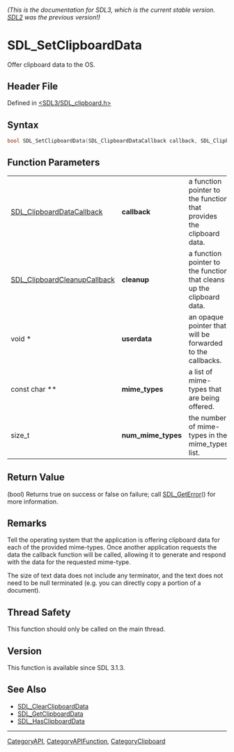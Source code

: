 ###### (This is the documentation for SDL3, which is the current stable version. [SDL2](https://wiki.libsdl.org/SDL2/) was the previous version!)
# SDL_SetClipboardData

Offer clipboard data to the OS.

## Header File

Defined in [<SDL3/SDL_clipboard.h>](https://github.com/libsdl-org/SDL/blob/main/include/SDL3/SDL_clipboard.h)

## Syntax

```c
bool SDL_SetClipboardData(SDL_ClipboardDataCallback callback, SDL_ClipboardCleanupCallback cleanup, void *userdata, const char **mime_types, size_t num_mime_types);
```

## Function Parameters

|                                                              |                    |                                                                       |
| ------------------------------------------------------------ | ------------------ | --------------------------------------------------------------------- |
| [SDL_ClipboardDataCallback](SDL_ClipboardDataCallback)       | **callback**       | a function pointer to the function that provides the clipboard data.  |
| [SDL_ClipboardCleanupCallback](SDL_ClipboardCleanupCallback) | **cleanup**        | a function pointer to the function that cleans up the clipboard data. |
| void *                                                       | **userdata**       | an opaque pointer that will be forwarded to the callbacks.            |
| const char **                                                | **mime_types**     | a list of mime-types that are being offered.                          |
| size_t                                                       | **num_mime_types** | the number of mime-types in the mime_types list.                      |

## Return Value

(bool) Returns true on success or false on failure; call
[SDL_GetError](SDL_GetError)() for more information.

## Remarks

Tell the operating system that the application is offering clipboard data
for each of the provided mime-types. Once another application requests the
data the callback function will be called, allowing it to generate and
respond with the data for the requested mime-type.

The size of text data does not include any terminator, and the text does
not need to be null terminated (e.g. you can directly copy a portion of a
document).

## Thread Safety

This function should only be called on the main thread.

## Version

This function is available since SDL 3.1.3.

## See Also

- [SDL_ClearClipboardData](SDL_ClearClipboardData)
- [SDL_GetClipboardData](SDL_GetClipboardData)
- [SDL_HasClipboardData](SDL_HasClipboardData)

----
[CategoryAPI](CategoryAPI), [CategoryAPIFunction](CategoryAPIFunction), [CategoryClipboard](CategoryClipboard)

